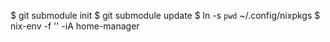 $ git submodule init
$ git submodule update
$ ln -s `pwd` ~/.config/nixpkgs
$ nix-env -f '<nixpkgs>' -iA home-manager

